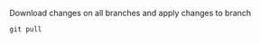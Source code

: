 
Download changes on all branches and apply <upstream> changes to <this> branch
```git
git pull
```
